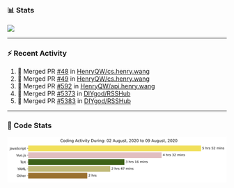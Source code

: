 ### :bar_chart: Stats

<a href="#">
  <img align="center" src="https://github-readme-stats.vercel.app/api?username=henryqw&count_private=true&show_icons=true" />
</a>
<!-- <a href="#">
  <img align="center" src="https://github-readme-stats-git-master.henryqw.vercel.app/api/top-langs/?username=HenryQW&layout=compact" />
</a> -->

---

### :zap: Recent Activity

<!--START_SECTION:activity-->

1. 🎉 Merged PR [#48](https://github.com//HenryQW/cs.henry.wang/pull/48) in [HenryQW/cs.henry.wang](https://github.com//HenryQW/cs.henry.wang)
2. 🎉 Merged PR [#49](https://github.com//HenryQW/cs.henry.wang/pull/49) in [HenryQW/cs.henry.wang](https://github.com//HenryQW/cs.henry.wang)
3. 🎉 Merged PR [#592](https://github.com//HenryQW/api.henry.wang/pull/592) in [HenryQW/api.henry.wang](https://github.com//HenryQW/api.henry.wang)
4. 🎉 Merged PR [#5373](https://github.com//DIYgod/RSSHub/pull/5373) in [DIYgod/RSSHub](https://github.com//DIYgod/RSSHub)
5. 🎉 Merged PR [#5383](https://github.com//DIYgod/RSSHub/pull/5383) in [DIYgod/RSSHub](https://github.com//DIYgod/RSSHub)
<!--END_SECTION:activity-->

---

### :calendar: Code Stats

![WakaTime](https://github.com/HenryQW/HenryQW/blob/master/images/stat.svg)
